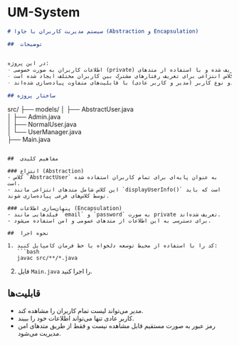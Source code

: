 # UM-System


```markdown
# سیستم مدیریت کاربران با جاوا (Abstraction و Encapsulation)

##  توضیحات


در این پروژه:
- اطلاعات کاربران به صورت خصوصی (private) تعریف شده و با استفاده از متدهای getter/setter کنترل می‌شود.
- یک کلاس انتزاعی برای تعریف رفتارهای مشترک بین کاربران مختلف ایجاد شده است.
- دو نوع کاربر (مدیر و کاربر عادی) با قابلیت‌های متفاوت پیاده‌سازی شده‌اند.

## ساختار پروژه

```
src/
├── models/
│   ├── AbstractUser.java     
│   ├── Admin.java            
│   ├── NormalUser.java       
│   └── UserManager.java     
├── Main.java               
```

##  مفاهیم کلیدی

### انتزاع (Abstraction)
- کلاس `AbstractUser` به عنوان پایه‌ای برای تمام کاربران استفاده شده است.
- این کلاس شامل متدهای انتزاعی مانند `displayUserInfo()` است که باید توسط کلاس‌های فرعی پیاده‌سازی شوند.

### پنهان‌سازی اطلاعات (Encapsulation)
- فیلدهایی مانند `email` و `password` به صورت private تعریف شده‌اند.
- برای دسترسی به این اطلاعات از متدهای عمومی و امن استفاده می‌شود.

##  نحوه اجرا

1. کد را با استفاده از محیط توسعه دلخواه یا خط فرمان کامپایل کنید:
   ```bash
   javac src/**/*.java
   ```
2. فایل `Main.java` را اجرا کنید.

##  قابلیت‌ها

- مدیر می‌تواند لیست تمام کاربران را مشاهده کند.
- کاربر عادی تنها می‌تواند اطلاعات خود را ببیند.
- رمز عبور به صورت مستقیم قابل مشاهده نیست و فقط از طریق متدهای امن مدیریت می‌شود.


```
